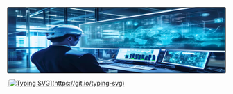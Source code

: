 <div align = "center"><a href="https://github.com/Geper08"><img align="center" src="./eng-dados.png"/></div>

[![Typing SVG](https://readme-typing-svg.herokuapp.com/?color=43bd68&size=30&center=true&vCenter=true&width=1000&lines=Olá!;Eu+sou+Geovani+-+Bem+Vindo+ao+Meu+Perfil!!!+;Desenvolvedor+WEB+e+Engenheiro+de+Dados;)](https://git.io/typing-svg)

